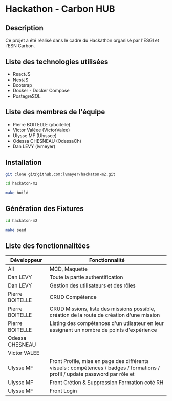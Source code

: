 # Hackathon - Carbon HUB

## Description

Ce projet a été réalisé dans le cadre du Hackathon organisé par l'ESGI et l'ESN Carbon.

## Liste des technologies utilisées

- ReactJS
- NestJS
- Bootsrap
- Docker - Docker Compose
- PostegreSQL

## Liste des membres de l'équipe

- Pierre BOITELLE (pboitelle)
- Victor Valéee (VictorValee)
- Ulysse MF (Ulyssee)
- Odessa CHESNEAU (OdessaCh)
- Dan LEVY (lvmeyer)

## Installation
```bash
git clone git@github.com:lvmeyer/hackaton-m2.git

cd hackaton-m2

make build
```

## Génération des Fixtures
```bash
cd hackaton-m2

make seed
```

## Liste des fonctionnalitées

| Développeur | Fonctionnalité |
|-------------|----------------|
| All   | MCD, Maquette  |
| Dan LEVY   | Toute la partie authentification   |
| Dan LEVY   | Gestion des utilisateurs et des rôles   |
| Pierre BOITELLE   | CRUD Compétence   |
| Pierre BOITELLE   | CRUD Missions, liste des missions possible, création de la route de création d'une mission  |
| Pierre BOITELLE   | Listing des compétences d'un utilsateur en leur assignant un nombre de points d'expérience   |
| Odessa CHESNEAU   |    |
| Victor VALEE   |    |
| Ulysse MF   | Front Profile, mise en page des différents visuels : compétences / badges / formations / profil / update password par rôle et |
| Ulysse MF   | Front Crétion & Suppression Formation coté RH   |
| Ulysse MF   | Front Login  |
